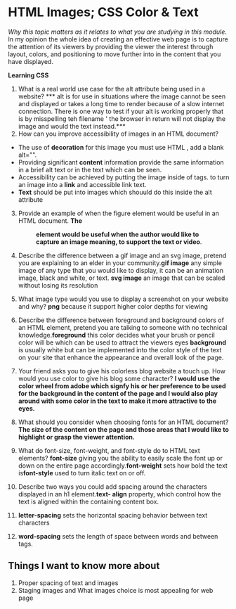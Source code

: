 # HTML Images; CSS Color & Text

*Why this topic matters as it relates to what you are studying in this module*.
In my opinion the whole idea of creating an effective web page is to capture the attention of its viewers by providing the viewer the interest through layout, colors, and positioning to move further into in the content that you have displayed. 

**Learning CSS**

1. What is a real world use case for the alt attribute being used in a website?
*** alt is for use in situations where the image cannot be seen and displayed or takes a long time to render because of a slow internet connection. There is one way to test if your alt is working properly that is by misspelling teh filename ' the browser in return will not display the image and would the text instead.*** 
2. How can you improve accessibility of images in an HTML document? 
- The use of **decoration** for this image you must use HTML , add a blank alt="". 
- Providing significant **content** information provide the same information in a brief alt text or  in the text which can be seen.
- Accessibility can be achieved by putting the image inside of <a> tags. to turn an image into a **link** and accessible link text.
- **Text** should be put into images which shouuld do this inside the alt attribute 
3. Provide an example of when the figure element would be useful in an HTML document. **The <figure> element would be useful when the author would like to capture an image meaning, to support the text or video**.  
4. Describe the difference between a gif image and an svg image, pretend you are explaining to an elder in your community.**gif image** any simple image of any type that you would like to display, it can be an animation image, black and white, or text.
**svg image** an image that can be scaled without losing its resolution 
5. What image type would you use to display a screenshot on your website and why? **png** because it support higher color depths for viewing

1. Describe the difference between foreground and background colors of an HTML element, pretend you are talking to someone with no technical knowledge.**foreground** this color decides what your brush or pencil color will be which can be used  to attract the viewers eyes **background** is usually white but can be implemented into the color style of the text on your site that enhance the appearance and overall look of the page.
2. Your friend asks you to give his colorless blog website a touch up. How would you use color to give his blog some character? **I would use the color wheel from adobe which signfy his or her preference to be used for the background in the content of the page and I would also play around with some color in the text to make it more attractive to the eyes.**  
3. What should you consider when choosing fonts for an HTML document? **The size of the content on the page and those areas that I would like to highlight or grasp the viewer attention.**
4. What do font-size, font-weight, and font-style do to HTML text elements? **font-size** giving you the ability to easily scale the font up or down on the entire page accordingly.**font-weight** sets how bold the text is**font-style** used to turn italic text on or off.
5. Describe two ways you could add spacing around the characters displayed in an h1 element.**text- align** property, which control how the text is aligned within the containing content box.
1. **letter-spacing** sets the horizontal spacing behavior between text characters
2. **word-spacing** sets the length of space between words and between tags.

  ## Things I want to know more about 
  1. Proper spacing of text and images
  2. Staging images and What images choice is most appealing for web page
